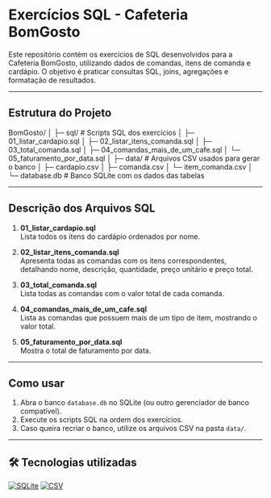 # Exercícios SQL - Cafeteria BomGosto

Este repositório contém os exercícios de SQL desenvolvidos para a Cafeteria BomGosto, utilizando dados de comandas, itens de comanda e cardápio. O objetivo é praticar consultas SQL, joins, agregações e formatação de resultados.

---

## Estrutura do Projeto

BomGosto/
│
├─ sql/ # Scripts SQL dos exercícios
│ ├─ 01_listar_cardapio.sql
│ ├─ 02_listar_itens_comanda.sql
│ ├─ 03_total_comanda.sql
│ ├─ 04_comandas_mais_de_um_cafe.sql
│ └─ 05_faturamento_por_data.sql
│
├─ data/ # Arquivos CSV usados para gerar o banco
│ ├─ cardapio.csv
│ ├─ comanda.csv
│ └─ item_comanda.csv
│
└─ database.db # Banco SQLite com os dados das tabelas

---

## Descrição dos Arquivos SQL

1. **01_listar_cardapio.sql**  
   Lista todos os itens do cardápio ordenados por nome.  

2. **02_listar_itens_comanda.sql**  
   Apresenta todas as comandas com os itens correspondentes, detalhando nome, descrição, quantidade, preço unitário e preço total.  

3. **03_total_comanda.sql**  
   Lista todas as comandas com o valor total de cada comanda.  

4. **04_comandas_mais_de_um_cafe.sql**  
   Lista as comandas que possuem mais de um tipo de item, mostrando o valor total.  

5. **05_faturamento_por_data.sql**  
   Mostra o total de faturamento por data.  

---

## Como usar

1. Abra o banco `database.db` no SQLite (ou outro gerenciador de banco compatível).
2. Execute os scripts SQL na ordem dos exercícios.
3. Caso queira recriar o banco, utilize os arquivos CSV na pasta `data/`.

---


## 🛠 Tecnologias utilizadas

[![SQLite](https://img.shields.io/badge/SQLite-07405E?style=for-the-badge&logo=sqlite&logoColor=white)](https://www.sqlite.org/)
[![CSV](https://img.shields.io/badge/CSV-217346?style=for-the-badge&logo=csv&logoColor=white)](https://pt.wikipedia.org/wiki/Comma-separated_values)